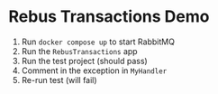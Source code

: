 # Rebus Transactions Demo

1. Run `docker compose up` to start RabbitMQ
2. Run the `RebusTransactions` app
3. Run the test project (should pass)
4. Comment in the exception in `MyHandler`
5. Re-run test (will fail)
